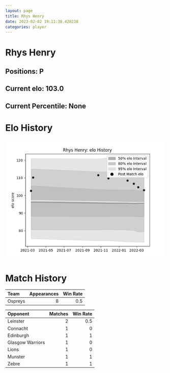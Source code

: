 ```yaml
---  
layout: page  
title: Rhys Henry  
date: 2023-02-02 19:11:38.428238  
categories: player  
---
```

# Rhys Henry

## Positions: P

## Current elo: 103.0

## Current Percentile: None

# Elo History


![elo history](history_RhysHenry.png)
# Match History


| Team    |   Appearances |   Win Rate |
|:--------|--------------:|-----------:|
| Ospreys |             8 |        0.5 |

| Opponent         |   Matches |   Win Rate |
|:-----------------|----------:|-----------:|
| Leinster         |         2 |        0.5 |
| Connacht         |         1 |        0   |
| Edinburgh        |         1 |        1   |
| Glasgow Warriors |         1 |        0   |
| Lions            |         1 |        0   |
| Munster          |         1 |        1   |
| Zebre            |         1 |        1   |